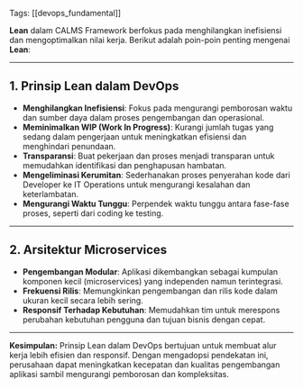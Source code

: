 Tags: [[devops_fundamental]]

**Lean** dalam CALMS Framework berfokus pada menghilangkan inefisiensi dan mengoptimalkan nilai kerja. Berikut adalah poin-poin penting mengenai **Lean**:

---

## 1. Prinsip Lean dalam DevOps

- **Menghilangkan Inefisiensi**: Fokus pada mengurangi pemborosan waktu dan sumber daya dalam proses pengembangan dan operasional.
- **Meminimalkan WIP (Work In Progress)**: Kurangi jumlah tugas yang sedang dalam pengerjaan untuk meningkatkan efisiensi dan menghindari penundaan.
- **Transparansi**: Buat pekerjaan dan proses menjadi transparan untuk memudahkan identifikasi dan penghapusan hambatan.
- **Mengeliminasi Kerumitan**: Sederhanakan proses penyerahan kode dari Developer ke IT Operations untuk mengurangi kesalahan dan keterlambatan.
- **Mengurangi Waktu Tunggu**: Perpendek waktu tunggu antara fase-fase proses, seperti dari coding ke testing.

---

## 2. Arsitektur Microservices

- **Pengembangan Modular**: Aplikasi dikembangkan sebagai kumpulan komponen kecil (microservices) yang independen namun terintegrasi.
- **Frekuensi Rilis**: Memungkinkan pengembangan dan rilis kode dalam ukuran kecil secara lebih sering.
- **Responsif Terhadap Kebutuhan**: Memudahkan tim untuk merespons perubahan kebutuhan pengguna dan tujuan bisnis dengan cepat.

---

**Kesimpulan:** Prinsip Lean dalam DevOps bertujuan untuk membuat alur kerja lebih efisien dan responsif. Dengan mengadopsi pendekatan ini, perusahaan dapat meningkatkan kecepatan dan kualitas pengembangan aplikasi sambil mengurangi pemborosan dan kompleksitas.
